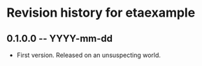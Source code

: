 # Revision history for etaexample

## 0.1.0.0  -- YYYY-mm-dd

* First version. Released on an unsuspecting world.
